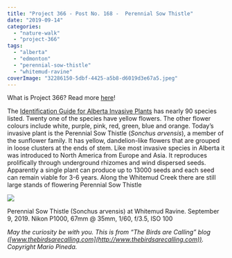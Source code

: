 ```yaml
---
title: "Project 366 - Post No. 168 -  Perennial Sow Thistle"
date: "2019-09-14"
categories: 
  - "nature-walk"
  - "project-366"
tags: 
  - "alberta"
  - "edmonton"
  - "perennial-sow-thistle"
  - "whitemud-ravine"
coverImage: "32286150-5dbf-4425-a5b8-d6019d3e67a5.jpeg"
---
```


What is Project 366? Read more [here](https://thebirdsarecalling.com/2019/03/29/project-366/)!

The [Identification Guide for Alberta Invasive Plants](https://www.edmonton.ca/documents/PDF/Weed_Identification_Book.pdf) has nearly 90 species listed. Twenty one of the species have yellow flowers. The other flower colours include white, purple, pink, red, green, blue and orange. Today’s invasive plant is the Perennial Sow Thistle (_Sonchus arvensis_), a member of the sunflower family. It has yellow, dandelion-like flowers that are grouped in loose clusters at the ends of stem. Like most invasive species in Alberta it was introduced to North America from Europe and Asia. It reproduces prolifically through underground rhizomes and wind dispersed seeds. Apparently a single plant can produce up to 13000 seeds and each seed can remain viable for 3-6 years. Along the Whitemud Creek there are still large stands of flowering Perennial Sow Thistle

![](https://thebirdsarecallingandimustgo.files.wordpress.com/2019/09/32286150-5dbf-4425-a5b8-d6019d3e67a5.jpeg?w=1024)

Perennial Sow Thistle (Sonchus arvensis) at Whitemud Ravine. September 9, 2019. Nikon P1000, 67mm @ 35mm, 1/60, f/3.5, ISO 100

_May the curiosity be with you. This is from “The Birds are Calling” blog ([www.thebirdsarecalling.com](http://www.thebirdsarecalling.com)). Copyright Mario Pineda._
